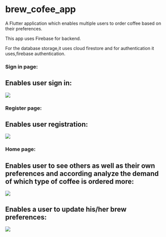 # brew_cofee_app

A Flutter application which enables multiple users to order coffee based on their preferences.

This app uses Firebase for backend.

For the database storage,it uses cloud firestore and for authentication it uses,firebase authentication.

### Sign in page:

## Enables user sign in:

<img src="assets/sign_in_page.PNG">

### Register page:

## Enables user registration:

<img src="assets/register_page.PNG">

### Home page:

## Enables user to see others as well as their own preferences and according analyze the demand of which type  of coffee is ordered more:
<img src="assets/home_page.PNG">

## Enables a user to update his/her brew preferences:
<img src="assets/update_preferences.PNG">
